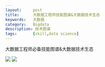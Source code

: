 ```yaml
---
layout:     post
title:      大数据工程师技能图谱&大数据技术生态
keywords:   大数据
category:   Bigdata
description: 技术图谱
tags:		[skill,data science]
---
```


大数据工程师必备技能图谱&大数据技术生态

![](/datascience/bigdataengineerskill.PNG)
![](/datascience/Hadoop.PNG)
